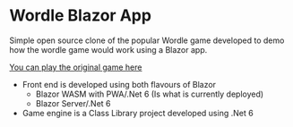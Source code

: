 # Wordle Blazor App

Simple open source clone of the popular Wordle game developed to demo how the wordle game would work using a Blazor app.

<a href="https://www.powerlanguage.co.uk/wordle/" class="underline font-bold">You can play the original game here</a>

* Front end is developed using both flavours of Blazor
    * Blazor WASM with PWA/.Net 6 (Is what is currently deployed)
    * Blazor Server/.Net 6
* Game engine is a Class Library project developed using .Net 6
